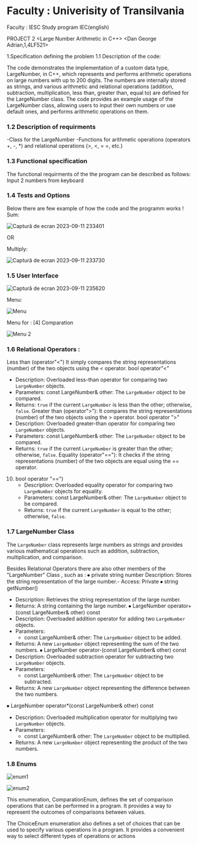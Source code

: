 # Faculty : Univerisity of Transilvania
Faculty : IESC
Study program IEC(english)

PROJECT 2 <Large Number Arithmetic in C++>
<Dan George Adrian,1,4LF521>

1.Specification defining the problem
1.1 Description of the code:

The code demonstrates the implementation of a custom data type, LargeNumber, in C++, which represents and performs arithmetic operations on large numbers with up to 200 digits. The numbers are internally stored as strings, and various arithmetic and relational operations (addition, subtraction, multiplication, less than, greater than, equal to) are defined for the LargeNumber class. The code provides an example usage of the LargeNumber class, allowing users to input their own numbers or use default ones, and performs arithmetic operations on them.


 ### 1.2 Description of requirments
-Class for the LargeNumber
-Functions for arithmetic operations (operators +, -, *)
and  relational operations (>, <, = =, etc.)


 ### 1.3 Functional specification
The functional requirments of the the program can be described as follows:
Input 2 numbers from keyboard


 ### 1.4 Tests and Options

Below there are few example of how the code and the programm works !
Sum:

 
 ![Captură de ecran 2023-09-11 233401](https://github.com/BaluIT-ist/Facultate/assets/122810689/e6643833-0a80-4180-929c-a07b3b9b9686)


OR

Multiply:
 
![Captură de ecran 2023-09-11 233730](https://github.com/BaluIT-ist/Facultate/assets/122810689/7d4a5aaa-0315-4211-8ea1-7104b3c5addb)




 ### 1.5 User Interface
 
 ![Captură de ecran 2023-09-11 235620](https://github.com/BaluIT-ist/Facultate/assets/122810689/1495fe26-4f6c-4100-bbe1-792ba29a3ae2)

 
Menu: 
 
 
 ![Menu](https://github.com/BaluIT-ist/Facultate/assets/122810689/54573e47-65e7-403a-b89b-90cb85e43cdf)

Menu for  : [4] Comparation
 

![Menu 2 ](https://github.com/BaluIT-ist/Facultate/assets/122810689/5b9c7086-847e-4d01-b88b-6c0e239016b2)





 ### 1.6 Relational Operators :
Less than (operator"<")
It simply compares the string representations (number) of the two objects using the < operator.
bool operator"<"
   - Description: Overloaded less-than operator for comparing two `LargeNumber` objects.
   - Parameters:
      const LargeNumber& other: The `LargeNumber` object to be compared.
   - Returns: `true` if the current `LargeNumber` is less than the other; otherwise, `false`.
Greater than (operator">"):
It compares the string representations (number) of the two objects using the > operator.
bool operator ">"
   - Description: Overloaded greater-than operator for comparing two `LargeNumber` objects.
   - Parameters:
      const LargeNumber& other: The `LargeNumber` object to be compared.
   - Returns: `true` if the current `LargeNumber` is greater than the other; otherwise, `false`.
Equality (operator"=="):
It checks if the string representations (number) of the two objects are equal using the == operator.
10. bool operator "==")
    - Description: Overloaded equality operator for comparing two `LargeNumber` objects for equality.
    - Parameters:
       const LargeNumber& other: The `LargeNumber` object to be compared.
    - Returns: `true` if the current `LargeNumber` is equal to the other; otherwise, `false`.


  ### 1.7 LargeNumber Class              

The `LargeNumber` class represents large numbers as strings and provides various mathematical operations such as addition, subtraction, multiplication, and comparison.

Besides Relational Operators there are also other members of the "LargeNumber" Class , such as : 
⦁	private string number
		Description: Stores the string representation of the large   		number.- 
		Access: Private
⦁	string getNumber()
   - Description: Retrieves the string representation of the large number.
   - Returns: A string containing the large number.
⦁	LargeNumber operator+(const LargeNumber& other) const
   - Description: Overloaded addition operator for adding two `LargeNumber` objects.
   - Parameters:
     - const LargeNumber& other: The `LargeNumber` object to be added.
   - Returns: A new `LargeNumber` object representing the sum of the two numbers.
⦁	LargeNumber operator-(const LargeNumber& other) const
   - Description: Overloaded subtraction operator for subtracting two `LargeNumber` objects.
   - Parameters:
     - const LargeNumber& other: The `LargeNumber` object to be subtracted.
   - Returns: A new `LargeNumber` object representing the difference between the two numbers.

⦁	LargeNumber operator*(const LargeNumber& other) const
   - Description: Overloaded multiplication operator for multiplying two `LargeNumber` objects.
   - Parameters:
     - const LargeNumber& other: The `LargeNumber` object to be multiplied.
   - Returns: A new `LargeNumber` object representing the product of the two numbers.


 ### 1.8 Enums

 ![enum1](https://github.com/BaluIT-ist/Facultate/assets/122810689/4cd2c929-61b8-4982-8665-35cce988be45)

![enum2](https://github.com/BaluIT-ist/Facultate/assets/122810689/f5401ea6-495f-4bb4-8b2d-d4a58a1822ab)

This enumeration, ComparationEnum, defines the set of comparison operations that can be performed in a program. It provides a way to represent the outcomes of comparisons between values.
 
The ChoiceEnum enumeration also defines a set of choices that can be used to specify various operations in a program. It provides a convenient way to select different types of operations or actions

